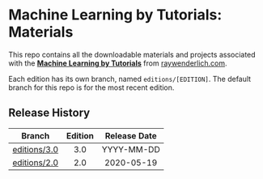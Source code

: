 # Machine Learning by Tutorials: Materials

This repo contains all the downloadable materials and projects associated with the **[Machine Learning by Tutorials](https://store.raywenderlich.com/products/machine-learning-by-tutorials)** from [raywenderlich.com](https://www.raywenderlich.com).

Each edition has its own branch, named `editions/[EDITION]`. The default branch for this repo is for the most recent edition.

## Release History

| Branch                                                                           | Edition | Release Date |
| -------------------------------------------------------------------------------- |:-------:|:------------:|
| [editions/3.0](https://github.com/raywenderlich/mlt-materials/tree/editions/3.0) | 3.0     | YYYY-MM-DD   |
| [editions/2.0](https://github.com/raywenderlich/mlt-materials/tree/editions/2.0) | 2.0     | 2020-05-19   |

